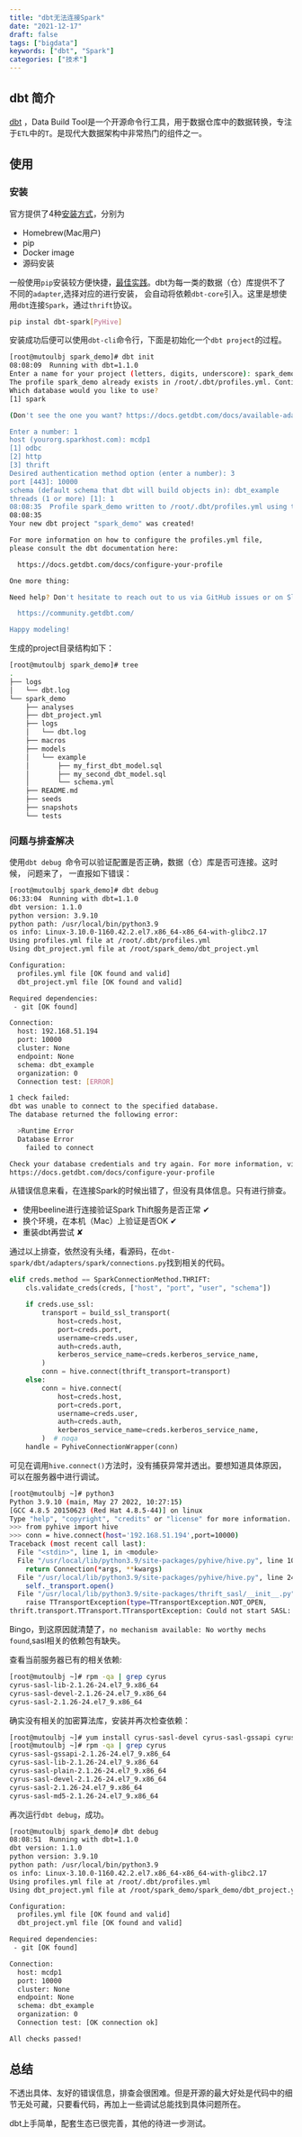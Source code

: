 ```yaml
---
title: "dbt无法连接Spark"
date: "2021-12-17"
draft: false
tags: ["bigdata"]
keywords: ["dbt", "Spark"]
categories: ["技术"]
---
```


## dbt 简介

[dbt](https://docs.getdbt.com/docs/introduction) ，Data Build Tool是一个开源命令行工具，用于数据仓库中的数据转换，专注于`ETL`中的`T`。是现代大数据架构中非常热门的组件之一。

## 使用

### 安装

官方提供了4种[安装方式](https://docs.getdbt.com/dbt-cli/install/overview)，分别为

- Homebrew(Mac用户)
- pip
- Docker image
- 源码安装

一般使用`pip`安装较方便快捷，[最佳实践](https://docs.getdbt.com/faqs/install-pip-best-practices)。dbt为每一类的数据（仓）库提供不了不同的`adapter`,选择对应的进行安装， 会自动将依赖`dbt-core`引入。这里是想使用`dbt`连接`Spark`，通过`thrift`协议。

```bash
pip instal dbt-spark[PyHive]
```

安装成功后便可以使用`dbt-cli`命令行，下面是初始化一个`dbt project`的过程。

```bash
[root@mutoulbj spark_demo]# dbt init
08:08:09  Running with dbt=1.1.0
Enter a name for your project (letters, digits, underscore): spark_demo
The profile spark_demo already exists in /root/.dbt/profiles.yml. Continue and overwrite it? [y/N]: Y
Which database would you like to use?
[1] spark

(Don't see the one you want? https://docs.getdbt.com/docs/available-adapters)

Enter a number: 1
host (yourorg.sparkhost.com): mcdp1
[1] odbc
[2] http
[3] thrift
Desired authentication method option (enter a number): 3
port [443]: 10000
schema (default schema that dbt will build objects in): dbt_example
threads (1 or more) [1]: 1
08:08:35  Profile spark_demo written to /root/.dbt/profiles.yml using target's profile_template.yml and your supplied values. Run 'dbt debug' to validate the connection.
08:08:35
Your new dbt project "spark_demo" was created!

For more information on how to configure the profiles.yml file,
please consult the dbt documentation here:

  https://docs.getdbt.com/docs/configure-your-profile

One more thing:

Need help? Don't hesitate to reach out to us via GitHub issues or on Slack:

  https://community.getdbt.com/

Happy modeling!
```

生成的project目录结构如下：

```bash
[root@mutoulbj spark_demo]# tree
.
├── logs
│   └── dbt.log
└── spark_demo
    ├── analyses
    ├── dbt_project.yml
    ├── logs
    │   └── dbt.log
    ├── macros
    ├── models
    │   └── example
    │       ├── my_first_dbt_model.sql
    │       ├── my_second_dbt_model.sql
    │       └── schema.yml
    ├── README.md
    ├── seeds
    ├── snapshots
    └── tests
```

### 问题与排查解决

使用`dbt debug `命令可以验证配置是否正确，数据（仓）库是否可连接。这时候， 问题来了， 一直报如下错误：

```bash
[root@mutoulbj spark_demo]# dbt debug
06:33:04  Running with dbt=1.1.0
dbt version: 1.1.0
python version: 3.9.10
python path: /usr/local/bin/python3.9
os info: Linux-3.10.0-1160.42.2.el7.x86_64-x86_64-with-glibc2.17
Using profiles.yml file at /root/.dbt/profiles.yml
Using dbt_project.yml file at /root/spark_demo/dbt_project.yml

Configuration:
  profiles.yml file [OK found and valid]
  dbt_project.yml file [OK found and valid]

Required dependencies:
 - git [OK found]

Connection:
  host: 192.168.51.194
  port: 10000
  cluster: None
  endpoint: None
  schema: dbt_example
  organization: 0
  Connection test: [ERROR]

1 check failed:
dbt was unable to connect to the specified database.
The database returned the following error:

  >Runtime Error
  Database Error
    failed to connect

Check your database credentials and try again. For more information, visit:
https://docs.getdbt.com/docs/configure-your-profile
```

从错误信息来看，在连接Spark的时候出错了，但没有具体信息。只有进行排查。

- 使用beeline进行连接验证Spark Thift服务是否正常 ✔︎
- 换个环境，在本机（Mac）上验证是否OK ✔︎
- 重装dbt再尝试 ✘

通过以上排查，依然没有头绪，看源码，在`dbt-spark/dbt/adapters/spark/connections.py`找到相关的代码。

```python
elif creds.method == SparkConnectionMethod.THRIFT:
    cls.validate_creds(creds, ["host", "port", "user", "schema"])

    if creds.use_ssl:
        transport = build_ssl_transport(
            host=creds.host,
            port=creds.port,
            username=creds.user,
            auth=creds.auth,
            kerberos_service_name=creds.kerberos_service_name,
        )
        conn = hive.connect(thrift_transport=transport)
    else:
        conn = hive.connect(
            host=creds.host,
            port=creds.port,
            username=creds.user,
            auth=creds.auth,
            kerberos_service_name=creds.kerberos_service_name,
        )  # noqa
    handle = PyhiveConnectionWrapper(conn)
```

可见在调用`hive.connect()`方法时，没有捕获异常并透出。要想知道具体原因，可以在服务器中进行调试。

```bash
[root@mutoulbj ~]# python3
Python 3.9.10 (main, May 27 2022, 10:27:15)
[GCC 4.8.5 20150623 (Red Hat 4.8.5-44)] on linux
Type "help", "copyright", "credits" or "license" for more information.
>>> from pyhive import hive
>>> conn = hive.connect(host='192.168.51.194',port=10000)
Traceback (most recent call last):
  File "<stdin>", line 1, in <module>
  File "/usr/local/lib/python3.9/site-packages/pyhive/hive.py", line 104, in connect
    return Connection(*args, **kwargs)
  File "/usr/local/lib/python3.9/site-packages/pyhive/hive.py", line 243, in __init__
    self._transport.open()
  File "/usr/local/lib/python3.9/site-packages/thrift_sasl/__init__.py", line 84, in open
    raise TTransportException(type=TTransportException.NOT_OPEN,
thrift.transport.TTransport.TTransportException: Could not start SASL: b'Error in sasl_client_start (-4) SASL(-4): no mechanism available: No worthy mechs found'
```

Bingo，到这原因就清楚了，`no mechanism available: No worthy mechs found`,sasl相关的依赖包有缺失。

查看当前服务器已有的相关依赖:

```bash
[root@mutoulbj ~]# rpm -qa | grep cyrus
cyrus-sasl-lib-2.1.26-24.el7_9.x86_64
cyrus-sasl-devel-2.1.26-24.el7_9.x86_64
cyrus-sasl-2.1.26-24.el7_9.x86_64
```

确实没有相关的加密算法库，安装并再次检查依赖：

```bash
[root@mutoulbj ~]# yum install cyrus-sasl-devel cyrus-sasl-gssapi cyrus-sasl-md5 cyrus-sasl-plain
[root@mutoulbj ~]# rpm -qa | grep cyrus
cyrus-sasl-gssapi-2.1.26-24.el7_9.x86_64
cyrus-sasl-lib-2.1.26-24.el7_9.x86_64
cyrus-sasl-plain-2.1.26-24.el7_9.x86_64
cyrus-sasl-devel-2.1.26-24.el7_9.x86_64
cyrus-sasl-2.1.26-24.el7_9.x86_64
cyrus-sasl-md5-2.1.26-24.el7_9.x86_64
```

再次运行`dbt debug`，成功。

```bash
[root@mutoulbj spark_demo]# dbt debug
08:08:51  Running with dbt=1.1.0
dbt version: 1.1.0
python version: 3.9.10
python path: /usr/local/bin/python3.9
os info: Linux-3.10.0-1160.42.2.el7.x86_64-x86_64-with-glibc2.17
Using profiles.yml file at /root/.dbt/profiles.yml
Using dbt_project.yml file at /root/spark_demo/spark_demo/dbt_project.yml

Configuration:
  profiles.yml file [OK found and valid]
  dbt_project.yml file [OK found and valid]

Required dependencies:
 - git [OK found]

Connection:
  host: mcdp1
  port: 10000
  cluster: None
  endpoint: None
  schema: dbt_example
  organization: 0
  Connection test: [OK connection ok]

All checks passed!
```

## 总结

不透出具体、友好的错误信息，排查会很困难。但是开源的最大好处是代码中的细节无处可藏，只要看代码，再加上一些调试总能找到具体问题所在。

dbt上手简单，配套生态已很完善，其他的待进一步测试。